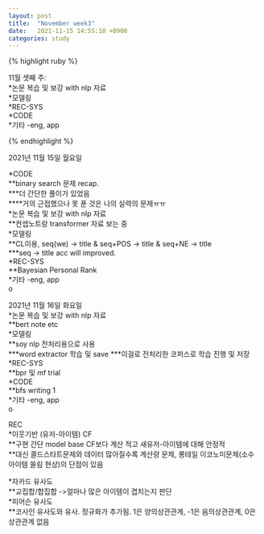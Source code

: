 ```yaml
---
layout: post
title:  "November week3"
date:   2021-11-15 14:55:10 +0900
categories: study
---
```





{% highlight ruby %}

11월 셋째 주:  
*논문 복습 및 보강 with nlp 자료  
*모델링  
*REC-SYS  
*CODE  
*기타  -eng, app  



{% endhighlight %}

2021년 11월 15일 월요일  

*CODE  
**binary search 문제 recap.  
***더 간단한 풀이가 있었음  
****거의 근접했으나 못 푼 것은 나의 실력의 문제ㅠㅠ  
*논문 복습 및 보강 with nlp 자료  
**컨셉노트랑 transformer 자료 보는 중  
*모델링  
**CL이용, seq(we) -> title & seq+POS -> title & seq+NE -> title  
***seq -> title acc will improved.  
*REC-SYS  
**Bayesian Personal Rank  
*기타  -eng, app  
o  


2021년 11월 16일 화요일  
*논문 복습 및 보강 with nlp 자료  
**bert note etc  
*모델링  
**soy nlp 전처리용으로 사용  
***word extractor 학습 및 save
***이걸로 전처리한 코퍼스로 학습 진행 및 저장  
*REC-SYS  
**bpr 및 mf trial  
*CODE  
**bfs writing 1  
*기타  -eng, app  
o  






REC  
*이웃기반 (유저-아이템) CF  
**구현 간단 model base CF보다 계산 적고 새유저-아이템에 대해 안정적  
**대신 콜드스타트문제와 데이터 많아질수록 계산량 문제, 롱테일 이코노미문제(소수 아이템 쏠림 현상)의 단점이 있음  

*자카드 유사도  
**교집합/합집합 ->얼마나 많은 아이템이 겹치는지 판단  
*피어슨 유사도  
**코사인 유사도와 유사. 정규화가 추가됨. 1은 양의상관관계, -1은 음의상관관계, 0은 상관관계 없음  











